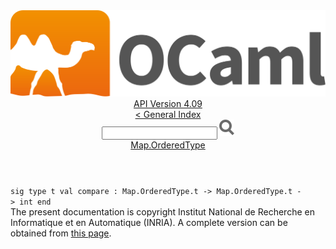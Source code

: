 <!-- ((! set title API !)) ((! set documentation !)) ((! set api !)) ((! set nobreadcrumb !)) -->
<div class="api"><header><nav class="toc brand"><a class="brand" href="https://ocaml.org/"><img src="colour-logo-gray.svg" class="svg" alt="OCaml"></a></nav><nav class="toc"><div class="toc_version"><a href="/docs" id="version-select">API Version 4.09</a></div><a href="index.html">&lt; General Index</a><div class="api_search"><input type="text" name="apisearch" id="api_search" oninput="mySearch(false);" onkeypress="this.oninput();" onclick="this.oninput();" onpaste="this.oninput();">
<img src="search_icon.svg" alt="Search" class="svg" onclick="mySearch(false)"></div>
<div id="search_results"></div><div class="toc_title"><a href="Map.OrderedType.html">Map.OrderedType</a></div><ul></ul></nav></header>
<code class="code"><span class="keyword">sig</span>&nbsp;<span class="keyword">type</span>&nbsp;t&nbsp;<span class="keyword">val</span>&nbsp;compare&nbsp;:&nbsp;<span class="constructor">Map</span>.<span class="constructor">OrderedType</span>.t&nbsp;<span class="keywordsign">-&gt;</span>&nbsp;<span class="constructor">Map</span>.<span class="constructor">OrderedType</span>.t&nbsp;<span class="keywordsign">-&gt;</span>&nbsp;int&nbsp;<span class="keyword">end</span></code>
<div class="copyright">The present documentation is copyright Institut National de Recherche en Informatique et en Automatique (INRIA). A complete version can be obtained from <a href="http://caml.inria.fr/pub/docs/manual-ocaml/">this page</a>.</div></div>